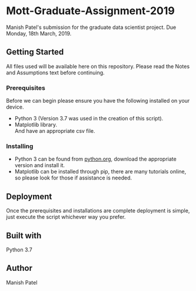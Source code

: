 # **Mott-Graduate-Assignment-2019**
Manish Patel's submission for the graduate data scientist project. 
Due Monday, 18th March, 2019.
## **Getting Started**
All files used will be available here on this repository. Please read the Notes and Assumptions text before continuing.
### **Prerequisites**
Before we can begin please ensure you have the following installed on your device.  
-  Python 3 (Version 3.7 was used in the creation of this script).
-  Matplotlib library.  
And have an appropriate csv file.
### **Installing**
- Python 3 can be found from [python.org](python.org), download the appropriate version and install it.
- Matplotlib can be installed through pip, there are many tutorials online, so please look for those if assistance is needed.
## **Deployment**
Once the prerequisites and installations are complete deployment is simple, just execute the script whichever way you prefer.
## **Built with**
Python 3.7
## **Author**
Manish Patel
